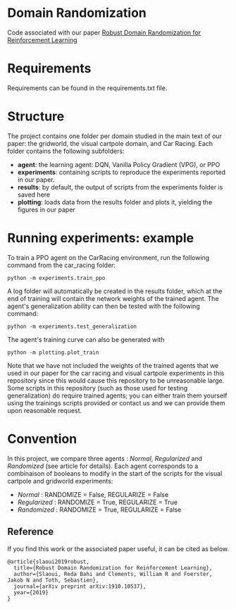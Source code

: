 # Domain Randomization
Code associated with our paper <a href="https://arxiv.org/abs/1910.10537">Robust Domain Randomization for Reinforcement Learning</a>

# Requirements

Requirements can be found in the requirements.txt file.

# Structure
The project contains one folder per domain studied in the main text of our paper: the gridworld, the visual cartpole domain, and Car Racing. Each folder contains the following subfolders:

- **agent**: the learning agent: DQN, Vanilla Policy Gradient (VPG), or PPO
- **experiments**: containing scripts to reproduce the experiments reported in our paper.
- **results**: by default, the output of scripts from the experiments folder is saved here
- **plotting**: loads data from the results folder and plots it, yielding the figures in our paper

# Running experiments: example
To train a PPO agent on the CarRacing environment, run the following command from the car_racing folder:
```
python -m experiments.train_ppo
```
A log folder will automatically be created in the results folder, which at the end of training will contain the network weights of the trained agent. The agent's generalization ability can then be tested with the following command:
```
python -m experiments.test_generalization
```
The agent's training curve can also be generated with
```
python -m plotting.plot_train
```
Note that we have not included the weights of the trained agents that we used in our paper for the car racing and visual cartpole experiments in this repository since this would cause this repository to be unreasonable large. Some scripts in this repository (such as those used for testing generalization) do require trained agents; you can either train them yourself using the trainings scripts provided or contact us and we can provide them upon reasonable request.

# Convention
In this project, we compare three agents : *Normal*, *Regularized* and *Randomized* (see article for details). Each agent corresponds to a combinaison of booleans to modify in the start of the scripts for the visual cartpole and gridworld experiments:
- *Normal* : RANDOMIZE = False, REGULARIZE = False
- *Regularized* : RANDOMIZE = True, REGULARIZE = True
- *Randomized* : RANDOMIZE = True, REGULARIZE = False

## Reference

If you find this work or the associated paper useful, it can be cited as below.

    @article{slaoui2019robust,
      title={Robust Domain Randomization for Reinforcement Learning},
      author={Slaoui, Reda Bahi and Clements, William R and Foerster, Jakob N and Toth, Sebastien},
      journal={arXiv preprint arXiv:1910.10537},
      year={2019}
    }
